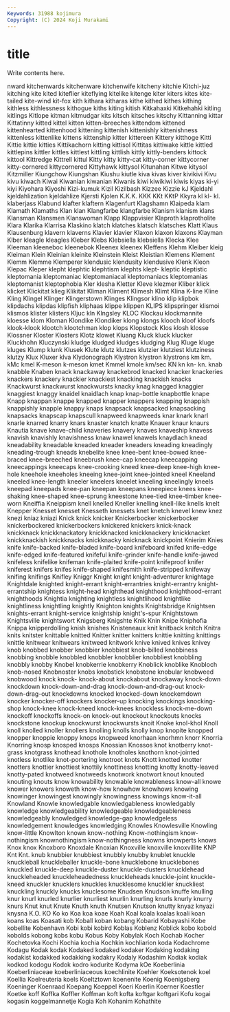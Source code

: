 ```yaml
---
Keywords: 31988 kojimura
Copyright: (C) 2024 Koji Murakami
---
```


# title

Write contents here.



nward kitchenwards kitchenware kitchenwife
kitcheny kitchie Kitchi-juz kitching kite kited kiteflier kiteflying kitelike kitenge
kiter kiters kites kite-tailed kite-wind kit-fox kith kithara kitharas kithe
kithed kithes kithing kithless kithlessness kithogue kiths kiting kitish Kitkahaxki
Kitkehahki kitling kitlings Kitlope kitman kitmudgar kits kitsch kitsches kitschy
Kittanning kittar Kittatinny kitted kittel kitten kitten-breeches kittendom kittened kittenhearted
kittenhood kittening kittenish kittenishly kittenishness kittenless kittenlike kittens kittenship kitter
kittereen Kittery kitthoge Kitti Kittie kittie kitties Kittikachorn kitting kittisol
Kittitas kittiwake kittle kittled kittlepins kittler kittles kittlest kittling kittlish
kittly kittly-benders kittock kittool Kittredge Kittrell kittul Kitty kitty kitty-cat
kitty-corner kittycorner kitty-cornered kittycornered Kittyhawk kittysol Kitunahan Kitwe kitysol Kitzmiller
Kiungchow Kiungshan Kiushu kiutle kiva kivas kiver kivikivi Kivu kivu
kiwach Kiwai Kiwanian kiwanian Kiwanis kiwi kiwikiwi kiwis kiyas ki-yi
kiyi Kiyohara Kiyoshi Kizi-kumuk Kizil Kizilbash Kizzee Kizzie kJ Kjeldahl
kjeldahlization kjeldahlize Kjersti Kjolen K.K.K. KKK KKt KKtP Kkyra kl
kl- kl. klaberjass Klabund klafter klaftern Klagenfurt Klagshamn Klaipeda klam
Klamath Klamaths Klan klan Klangfarbe klangfarbe Klanism klanism klans Klansman
Klansmen Klanswoman Klapp Klappvisier Klaproth klaprotholite Klara Klarika Klarrisa Klaskino
klatch klatches klatsch klatsches Klatt Klaus Klausenburg klavern klaverns Klavier
klavier Klaxon klaxon klaxons Klayman Klber kleagle kleagles Kleber Klebs
Klebsiella klebsiella Klecka Klee Kleeman kleeneboc kleenebok Kleenex kleenex Kleffens
Klehm Kleiber kleig Kleiman Klein Kleinian kleinite Kleinstein Kleist Kleistian
Klemens Klement Klemm Klemme Klemperer klendusic klendusity klendusive Klenk Kleon
Klepac Kleper klepht klephtic klephtism klephts klept- kleptic kleptistic kleptomania
kleptomaniac kleptomaniacal kleptomaniacs kleptomanias kleptomanist kleptophobia Kler klesha Kletter Kleve
klezmer Kliber klick klicket Klickitat klieg Klikitat Kliman Kliment Klimesh
Klimt Klina K-line Kline Kling Klingel Klinger Klingerstown Klinges Klingsor
klino klip klipbok klipdachs klipdas klipfish kliphaas klippe klippen KLIPS
klipspringer klismoi klismos klister klisters Kljuc kln Klngsley KLOC Klockau
klockmannite kloesse klom Kloman Klondike Klondiker klong klongs klooch kloof
kloofs klook-klook klootch klootchman klop klops Klopstock Klos klosh klosse
Klossner Kloster Klosters Klotz klowet Kluang Kluck kluck klucker Kluckhohn
Kluczynski kludge kludged kludges kludging Klug Kluge kluge kluges Klump
klunk Klusek Klute klutz klutzes klutzier klutziest klutziness klutzy Klux
Kluxer klva Klydonograph Klystron klystron klystrons km km. kMc kmel
K-meson k-meson kmet Kmmel kmole km/sec KN kn kn- kn.
knab knabble Knaben knack knackaway knackebrod knacked knacker knackeries knackers
knackery knackier knackiest knacking knackish knacks Knackwurst knackwurst knackwursts knacky
knag knagged knaggier knaggiest knaggy knaidel knaidlach knap knap-bottle knapbottle
knape Knapp knappan knappe knapped knapper knappers knapping knappish knappishly
knapple knappy knaps knapsack knapsacked knapsacking knapsacks knapscap knapscull knapweed
knapweeds knar knark knarl knarle knarred knarry knars knaster knatch
knatte Knauer knaur knaurs Knautia knave knave-child knaveries knavery knaves
knaveship knavess knavish knavishly knavishness knaw knawel knawels knaydlach knead
kneadability kneadable kneaded kneader kneaders kneading kneadingly kneading-trough kneads knebelite
knee knee-bent knee-bowed knee-braced knee-breeched kneebrush knee-cap kneecap kneecapping kneecappings
kneecaps knee-crooking kneed knee-deep knee-high knee-hole kneehole kneeholes kneeing knee-joint
knee-jointed kneel Kneeland kneeled knee-length kneeler kneelers kneelet kneeling kneelingly
kneels kneepad kneepads knee-pan kneepan kneepans kneepiece knees knee-shaking knee-shaped
knee-sprung kneestone knee-tied knee-timber knee-worn Kneiffia Kneippism knell knelled Kneller
knelling knell-like knells knelt Knepper Knesset knesset Knesseth knessets knet
knetch knevel knew knez knezi kniaz kniazi Knick knick knicker
Knickerbocker knickerbocker knickerbockered knickerbockers knickered knickers knick-knack knickknack knickknackatory knickknacked
knickknackery knickknacket knickknackish knickknacks knickknacky knicknack knickpoint Knierim Knies knife
knife-backed knife-bladed knife-board knifeboard knifed knife-edge knife-edged knife-featured knifeful knife-grinder
knife-handle knife-jawed knifeless knifelike knifeman knife-plaited knife-point knifeproof knifer kniferest
knifers knifes knife-shaped knifesmith knife-stripped knifeway knifing knifings Knifley Kniggr
Knight knight knight-adventurer knightage Knightdale knighted knight-errant knight-errantries knight-errantry knight-errantship
knightess knight-head knighthead knighthood knighthood-errant knighthoods Knightia knighting knightless knightlihood
knightlike knightliness knightling knightly Knighton knights Knightsbridge Knightsen knights-errant knight-service
knightship knight's-spur Knightstown Knightsville knightswort Knigsberg Knigshte Knik Knin Knipe
Kniphofia Knippa knipperdolling knish knishes Knisteneaux knit knitback knitch Knitra
knits knitster knittable knitted Knitter knitter knitters knittie knitting knittings
knittle knitwear knitwears knitweed knitwork knive knived knives knivey knob
knobbed knobber knobbier knobbiest knob-billed knobbiness knobbing knobble knobbled knobbler
knobblier knobbliest knobbling knobbly knobby Knobel knobkerrie knobkerry Knoblick knoblike
Knobloch knob-nosed Knobnoster knobs knobstick knobstone knobular knobweed knobwood knock
knock- knock-about knockabout knockaway knock-down knockdown knock-down-and-drag knock-down-and-drag-out knock-down-drag-out knockdowns
knocked knocked-down knockemdown knocker knocker-off knockers knocker-up knocking knockings knocking-shop
knock-knee knock-kneed knock-knees knockless knock-me-down knockoff knockoffs knock-on knock-out knockout
knockouts knocks knockstone knockup knockwurst knockwursts knoit Knoke knol-khol Knoll
knoll knolled knoller knollers knolling knolls knolly knop knopite knopped
knopper knoppie knoppy knops knopweed knorhaan knorhmn knorr Knorria Knorring
knosp knosped knosps Knossian Knossos knot knotberry knot-grass knotgrass knothead
knothole knotholes knothorn knot-jointed knotless knotlike knot-portering knotroot knots Knott
knotted knotter knotters knottier knottiest knottily knottiness knotting knotty knotty-leaved
knotty-pated knotweed knotweeds knotwork knotwort knout knouted knouting knouts know
knowability knowable knowableness know-all knowe knower knowers knoweth know-how knowhow
knowhows knowing knowinger knowingest knowingly knowingness knowings know-it-all Knowland Knowle
knowledgable knowledgableness knowledgably knowledge knowledgeability knowledgeable knowledgeableness knowledgeably knowledged knowledge-gap
knowledgeless knowledgement knowledges knowledging Knowles Knowlesville Knowling know-little Knowlton known
know-nothing Know-nothingism know-nothingism knownothingism know-nothingness knowns knowperts knows Knox knox
Knoxboro Knoxdale Knoxian Knoxville knoxville knoxvillite KNP Knt Knt. knub
knubbier knubbiest knubbly knubby knublet knuckle knuckleball knuckleballer knuckle-bone knucklebone
knucklebones knuckled knuckle-deep knuckle-duster knuckle-dusters knucklehead knuckleheaded knuckleheadedness knuckleheads knuckle-joint
knuckle-kneed knuckler knucklers knuckles knucklesome knucklier knuckliest knuckling knuckly knucks
knuclesome Knudsen Knudson knuffe knulling knur knurl knurled knurlier knurliest
knurlin knurling knurls knurly knurry knurs Knut knut Knute Knuth
knuth Knutsen Knutson knutty knyaz knyazi knysna K.O. KO Ko
ko Koa koa koae Koah Koal koala koalas koali koan
koans koas Koasati kob Koball koban kobang Kobarid Kobayashi Kobe
kobellite Kobenhavn Kobi kobi kobird Koblas Koblenz Koblick kobo kobold
kobolds kobong kobs kobu Kobus Koby Kobylak Koch Kochab Kocher
Kochetovka Kochi Kochia kochia Kochkin kochliarion koda Kodachrome Kodagu Kodak
kodak Kodaked kodaked kodaker Kodaking kodaking kodakist kodakked kodakking kodakry
Kodaly Kodashim Kodiak kodiak kodkod kodogu Kodok kodro kodurite Kodyma
kOe Koeberlinia Koeberliniaceae koeberliniaceous koechlinite Koehler Koeksotenok koel Koellia Koelreuteria
koels Koeltztown koenenite Koenig Koenigsberg Koeninger Koenraad Koepang Koeppel Koeri
Koerlin Koerner Koestler Koetke koff Koffka Koffler Koffman koft kofta
koftgar koftgari Kofu kogai kogasin koggelmannetje Kogia Koh Kohanim Kohathite
